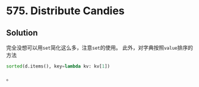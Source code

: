 # 575. Distribute Candies

## Solution

完全没想可以用`set`简化这么多，注意`set`的使用。
此外，对字典按照`value`排序的方法
```python
sorted(d.items(), key=lambda kv: kv[1])
```
。
